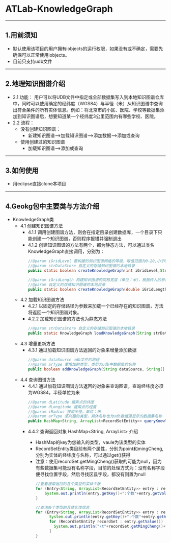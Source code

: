 # ATLab-KnowledgeGraph

---
## 1.用前须知
- 默认使用该项目的用户拥有iobjects的运行权限，如果没有或不确定，需要先确保可以正常使用iobjects。
- 目前只支持udb文件
--- 
## 2.地理知识图谱介绍
- 2.1 功能：
  用户可以将UDB文件中指定或全部数据集写入到本地知识图谱仓库中，同时可以使用确定的经纬度（WGS84）与半径（米）从知识图谱中查询出符合条件的所有实体信息。例如：将北京市的小区、医院、学校等数据集添加到知识图谱后，想要知道某一个经纬度3公里范围内有哪些学校、医院。
- 2.2 流程：
  - 没有创建知识图谱：
    - 新建知识图谱-->加载知识图谱-->添加数据-->添加或查询
  - 使用创建过的知识图谱
    - 加载知识图谱-->添加或查询
---
## 3.如何使用
- 用eclipse直接clone本项目

---
## 4.Geokg包中主要类与方法介绍
- KnowledgeGraph类
  - 4.1 创建知识图谱方法 
    - 4.1.1 调用创建图谱方法，则会在指定目录创建数据库，一个目录下只能创建一个知识图谱，否则程序报错并强制退出
    - 4.1.2 创建知识图谱的方法有两个，都为静态方法，可以通过类名KnowledgeGraph直接调用，分别为： 
      ```java
      //@param iGridLevel 要构建的知识图谱网格的等级，取值范围为0-20,小于0取自动取0，大于20自动取20
      //@param strDataStore 自定义的存储知识图谱的本地目录
      public static boolean createKnowledgeGraph(int iGridLevel,String strDataStore){}
  
      //@param iGridLength 构建知识图谱的网格宽度（单位：米），根据传入的参数自动映射到网格等级，取值范围为9.8-9220000，分别对应等级20和0，小于9.8默认取9.8，大于9220000默认取9220000
      //@param 自定义的存储知识图谱的本地目录
      public static boolean createKnowledgeGraph(double iGridLength,String strDataStore){}
      ``` 
  - 4.2 加载知识图谱方法 
    - 4.2.1 以固定的存储路径为参数来加载一个已经存在的知识图谱，方法将返回一个知识图谱对象。
    - 4.2.2 加载知识图谱的方法也为静态方法
      ```java
      //@param strDataStore 自定义的存储知识图谱的本地目录
      public static KnowledgeGraph loadKnowledgeGraph(String strDataStore){}
      ``` 
  - 4.3 增量更新方法
    - 4.3.1 通过加载知识图谱方法返回的对象来增量添加数据
      ```java
      //@param dataSource udb文件的路径
      //@param arType 要增加的类型，类型为udb中数据集的名称
      public boolean addKnowledgeGraph(String dataSource, String[] arType){}
      ```  
  - 4.4 查询图谱方法 
    - 4.4.1 通过加载知识图谱方法返回的对象来查询图谱，查询经纬度必须为WGS84，半径单位为米
      ```java
      //@param dLatitude 搜索点的纬度
      //@param dLongitude 搜索点的经度
      //@param iRadius 搜索半径，单位：米
      //@param arType 感兴趣的类型，具体名称也为udb数据源显示的数据集名称
      public HashMap<String, ArrayList<RecordSetEntity>> queryKnowledgeGraph(double dLatitude, double dLongitude, double iRadius,String[] arType){}
      ```   
    - 4.4.2 查询返回对象 HashMap<String, ArrayList<RecordSetEntity>> 介绍
      - HashMap的key为您输入的类型，vaule为该类型的实体
      - RecordSetEntity类目前有两个属性，分别为point和mingCheng,分别为实体的经纬度与名称，可以通过get()获得
      - 注意：使用recordSet.getMingCheng()获取的可能为null，因为有些数据集可能没有名称字段，目前的处理方式为：没有名称字段便寻找位置字段，然后寻找区县字段，都没有则置为null
        ```java
        //查看搜索返回的各个类型的实体个数
        for (Entry<String, ArrayList<RecordSetEntity>> entry : result.entrySet()) {
            System.out.println(entry.getKey()+":个数"+entry.getValue().size());
        }

        //查询各个类型的具体实体信息
        for (Entry<String, ArrayList<RecordSetEntity>> entry : result.entrySet()) {
              System.out.println(entry.getKey()+":个数"+entry.getValue().size());
              for (RecordSetEntity recordSet : entry.getValue()) {
                System.out.println("\t"+recordSet.getMingCheng()+recordSet.getPoint());
              }
        }
        ``` 

